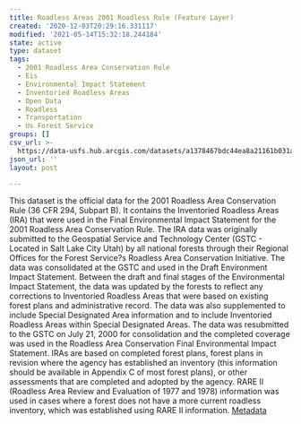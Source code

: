 ```yaml
---
title: Roadless Areas 2001 Roadless Rule (Feature Layer)
created: '2020-12-03T20:29:16.331117'
modified: '2021-05-14T15:32:18.244184'
state: active
type: dataset
tags:
  - 2001 Roadless Area Conservation Rule
  - Eis
  - Environmental Impact Statement
  - Inventoried Roadless Areas
  - Open Data
  - Roadless
  - Transportation
  - Us Forest Service
groups: []
csv_url: >-
  https://data-usfs.hub.arcgis.com/datasets/a1378467bdc44ea8a21161b031a5c264_0.csv?outSR=%7B%22latestWkid%22%3A4269%2C%22wkid%22%3A4269%7D
json_url: ''
layout: post

---
```

This dataset is the official data for the 2001 Roadless Area Conservation Rule (36 CFR 294, Subpart B). It contains the Inventoried Roadless Areas (IRA) that were used in the Final Environmental Impact Statement for the 2001 Roadless Area Conservation Rule. The IRA data was originally submitted to the Geospatial Service and Technology Center (GSTC - Located in Salt Lake City Utah) by all national forests through their Regional Offices for the Forest Service?s Roadless Area Conservation Initiative. The data was consolidated at the GSTC and used in the Draft Environment Impact Statement. Between the draft and final stages of the Environmental Impact Statement, the data was updated by the forests to reflect any corrections to Inventoried Roadless Areas that were based on existing forest plans and administrative record. The data was also supplemented to include Special Designated Area information and to include Inventoried Roadless Areas within Special Designated Areas. The data was resubmitted to the GSTC on July 21, 2000 for consolidation and the completed coverage was used in the Roadless Area Conservation Final Environmental Impact Statement. IRAs are based on completed forest plans, forest plans in revision where the agency has established an inventory (this information should be available in Appendix C of most forest plans), or other assessments that are completed and adopted by the agency. RARE II (Roadless Area Review and Evaluation of 1977 and 1978) information was used in cases where a forest does not have a more current roadless inventory, which was established using RARE II information. <a href='https://data.fs.usda.gov/geodata/edw/edw_resources/meta/S_USA.RoadlessArea_2001.xml' target='_blank'>Metadata</a>
